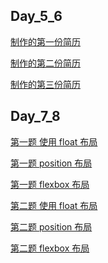 ## Day_5_6

<a href="https://ljz572000.github.io/frontend/day_5_6/resume.html">制作的第一份简历</a>

<a href="https://ljz572000.github.io/frontend/day_5_6/resume_2.html">制作的第二份简历</a>

<a href="https://ljz572000.github.io/frontend/day_5_6/resume_3.html">制作的第三份简历</a>

## Day_7_8

<a href="https://ljz572000.github.io/frontend/day_7_8/index.html">第一题 使用 float 布局</a>

<a href="https://ljz572000.github.io/frontend/day_7_8/index2.html">第一题 position 布局</a>

<a href="https://ljz572000.github.io/frontend/day_7_8/index3.html">第一题 flexbox 布局</a>

<a href="https://ljz572000.github.io/frontend/day_7_8/design.html">第二题 使用 float 布局</a>

<a href="https://ljz572000.github.io/frontend/day_7_8/design_2.html">第二题 position 布局</a>

<a href="https://ljz572000.github.io/frontend/day_7_8/design_3.html">第二题 flexbox 布局</a>


